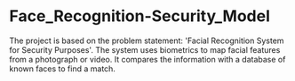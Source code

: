 # Face_Recognition-Security_Model
The project is based on the problem statement: 'Facial Recognition System for Security Purposes'. The system uses biometrics to map facial features from a photograph or video. It compares the information with a database of known faces to find a match.
